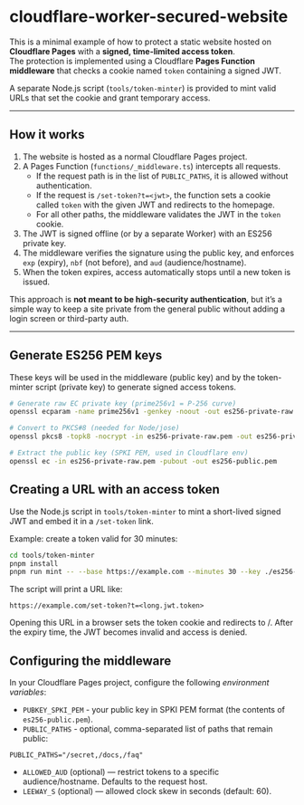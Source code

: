 # cloudflare-worker-secured-website

This is a minimal example of how to protect a static website hosted on **Cloudflare Pages** with a **signed, time-limited access token**.  
The protection is implemented using a Cloudflare **Pages Function middleware** that checks a cookie named `token` containing a signed JWT.  

A separate Node.js script (`tools/token-minter`) is provided to mint valid URLs that set the cookie and grant temporary access.

---

## How it works

1. The website is hosted as a normal Cloudflare Pages project.  
2. A Pages Function (`functions/_middleware.ts`) intercepts all requests.  
   - If the request path is in the list of `PUBLIC_PATHS`, it is allowed without authentication.  
   - If the request is `/set-token?t=<jwt>`, the function sets a cookie called `token` with the given JWT and redirects to the homepage.  
   - For all other paths, the middleware validates the JWT in the `token` cookie.  
3. The JWT is signed offline (or by a separate Worker) with an ES256 private key.  
4. The middleware verifies the signature using the public key, and enforces `exp` (expiry), `nbf` (not before), and `aud` (audience/hostname).  
5. When the token expires, access automatically stops until a new token is issued.

This approach is **not meant to be high-security authentication**, but it’s a simple way to keep a site private from the general public without adding a login screen or third-party auth.

---

## Generate ES256 PEM keys

These keys will be used in the middleware (public key) and by the token-minter script (private key) to generate signed access tokens.

```bash
# Generate raw EC private key (prime256v1 = P-256 curve)
openssl ecparam -name prime256v1 -genkey -noout -out es256-private-raw.pem

# Convert to PKCS#8 (needed for Node/jose)
openssl pkcs8 -topk8 -nocrypt -in es256-private-raw.pem -out es256-private.pem

# Extract the public key (SPKI PEM, used in Cloudflare env)
openssl ec -in es256-private-raw.pem -pubout -out es256-public.pem
```

## Creating a URL with an access token

Use the Node.js script in `tools/token-minter` to mint a short-lived signed JWT and embed it in a `/set-token` link.

Example: create a token valid for 30 minutes:

```bash
cd tools/token-minter
pnpm install
pnpm run mint -- --base https://example.com --minutes 30 --key ./es256-private.pem
```

The script will print a URL like:
```
https://example.com/set-token?t=<long.jwt.token>
```
Opening this URL in a browser sets the token cookie and redirects to /.
After the expiry time, the JWT becomes invalid and access is denied.


## Configuring the middleware
In your Cloudflare Pages project, configure the following *environment variables*:
 * `PUBKEY_SPKI_PEM` - your public key in SPKI PEM format (the contents of `es256-public.pem`).
 * `PUBLIC_PATHS` - optional, comma-separated list of paths that remain public:
 ```
 PUBLIC_PATHS="/secret,/docs,/faq"
 ```
 * `ALLOWED_AUD` (optional) — restrict tokens to a specific audience/hostname. Defaults to the request host.
 * `LEEWAY_S` (optional) — allowed clock skew in seconds (default: 60).
 